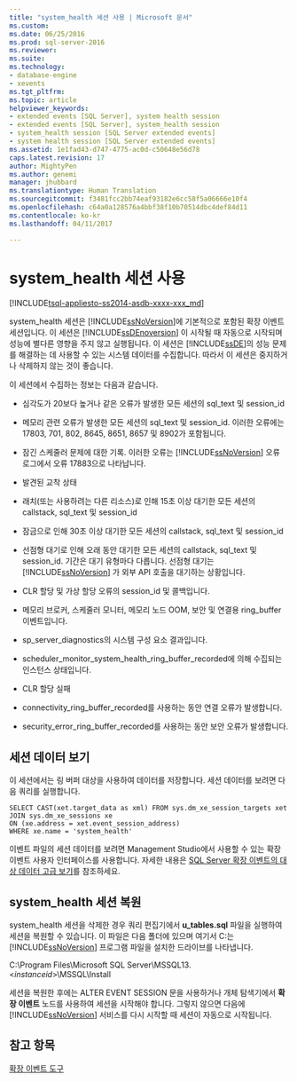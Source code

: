 ```yaml
---
title: "system_health 세션 사용 | Microsoft 문서"
ms.custom: 
ms.date: 06/25/2016
ms.prod: sql-server-2016
ms.reviewer: 
ms.suite: 
ms.technology:
- database-engine
- xevents
ms.tgt_pltfrm: 
ms.topic: article
helpviewer_keywords:
- extended events [SQL Server], system health session
- extended events [SQL Server], system_health session
- system_health session [SQL Server extended events]
- system health session [SQL Server extended events]
ms.assetid: 1e1fad43-d747-4775-ac0d-c50648e56d78
caps.latest.revision: 17
author: MightyPen
ms.author: genemi
manager: jhubbard
ms.translationtype: Human Translation
ms.sourcegitcommit: f3481fcc2bb74eaf93182e6cc58f5a06666e10f4
ms.openlocfilehash: c64a0a128576a4bbf38f10b70514dbc4def84d11
ms.contentlocale: ko-kr
ms.lasthandoff: 04/11/2017

---
```

# <a name="use-the-systemhealth-session"></a>system_health 세션 사용
[!INCLUDE[tsql-appliesto-ss2014-asdb-xxxx-xxx_md](../../includes/tsql-appliesto-ss2014-asdb-xxxx-xxx-md.md)]

  system_health 세션은 [!INCLUDE[ssNoVersion](../../includes/ssnoversion-md.md)]에 기본적으로 포함된 확장 이벤트 세션입니다. 이 세션은 [!INCLUDE[ssDEnoversion](../../includes/ssdenoversion-md.md)] 이 시작될 때 자동으로 시작되며 성능에 별다른 영향을 주지 않고 실행됩니다. 이 세션은 [!INCLUDE[ssDE](../../includes/ssde-md.md)]의 성능 문제를 해결하는 데 사용할 수 있는 시스템 데이터를 수집합니다. 따라서 이 세션은 중지하거나 삭제하지 않는 것이 좋습니다.  
  
 이 세션에서 수집하는 정보는 다음과 같습니다.  
  
-   심각도가 20보다 높거나 같은 오류가 발생한 모든 세션의 sql_text 및 session_id  
  
-   메모리 관련 오류가 발생한 모든 세션의 sql_text 및 session_id. 이러한 오류에는 17803, 701, 802, 8645, 8651, 8657 및 8902가 포함됩니다.  
  
-   잠긴 스케줄러 문제에 대한 기록. 이러한 오류는 [!INCLUDE[ssNoVersion](../../includes/ssnoversion-md.md)] 오류 로그에서 오류 17883으로 나타납니다.  
  
-   발견된 교착 상태  
  
-   래치(또는 사용하려는 다른 리소스)로 인해 15초 이상 대기한 모든 세션의 callstack, sql_text 및 session_id  
  
-   잠금으로 인해 30초 이상 대기한 모든 세션의 callstack, sql_text 및 session_id  
  
-   선점형 대기로 인해 오래 동안 대기한 모든 세션의 callstack, sql_text 및 session_id. 기간은 대기 유형마다 다릅니다. 선점형 대기는 [!INCLUDE[ssNoVersion](../../includes/ssnoversion-md.md)] 가 외부 API 호출을 대기하는 상황입니다.  
  
-   CLR 할당 및 가상 할당 오류의 session_id 및 콜백입니다.  
  
-   메모리 브로커, 스케줄러 모니터, 메모리 노드 OOM, 보안 및 연결용 ring_buffer 이벤트입니다.  
  
-   sp_server_diagnostics의 시스템 구성 요소 결과입니다.  
  
-   scheduler_monitor_system_health_ring_buffer_recorded에 의해 수집되는 인스턴스 상태입니다.  
  
-   CLR 할당 실패  
  
-   connectivity_ring_buffer_recorded를 사용하는 동안 연결 오류가 발생합니다.  
  
-   security_error_ring_buffer_recorded를 사용하는 동안 보안 오류가 발생합니다.  
  
## <a name="viewing-the-session-data"></a>세션 데이터 보기  
 이 세션에서는 링 버퍼 대상을 사용하여 데이터를 저장합니다. 세션 데이터를 보려면 다음 쿼리를 실행합니다.  
  
```  
SELECT CAST(xet.target_data as xml) FROM sys.dm_xe_session_targets xet  
JOIN sys.dm_xe_sessions xe  
ON (xe.address = xet.event_session_address)  
WHERE xe.name = 'system_health'  
```  
  
이벤트 파일의 세션 데이터를 보려면 Management Studio에서 사용할 수 있는 확장 이벤트 사용자 인터페이스를 사용합니다. 자세한 내용은 [SQL Server 확장 이벤트의 대상 데이터 고급 보기](../../relational-databases/extended-events/advanced-viewing-of-target-data-from-extended-events-in-sql-server.md)를 참조하세요.
  
## <a name="restoring-the-systemhealth-session"></a>system_health 세션 복원  
 system_health 세션을 삭제한 경우 쿼리 편집기에서 **u_tables.sql** 파일을 실행하여 세션을 복원할 수 있습니다. 이 파일은 다음 폴더에 있으며 여기서 C:는 [!INCLUDE[ssNoVersion](../../includes/ssnoversion-md.md)] 프로그램 파일을 설치한 드라이브를 나타냅니다.  
  
 C:\Program Files\Microsoft SQL Server\MSSQL13.\<*instanceid*>\MSSQL\Install  
  
 세션을 복원한 후에는 ALTER EVENT SESSION 문을 사용하거나 개체 탐색기에서 **확장 이벤트** 노드를 사용하여 세션을 시작해야 합니다. 그렇지 않으면 다음에 [!INCLUDE[ssNoVersion](../../includes/ssnoversion-md.md)] 서비스를 다시 시작할 때 세션이 자동으로 시작됩니다.  
  
## <a name="see-also"></a>참고 항목  
 [확장 이벤트 도구](../../relational-databases/extended-events/extended-events-tools.md)  
  
  

